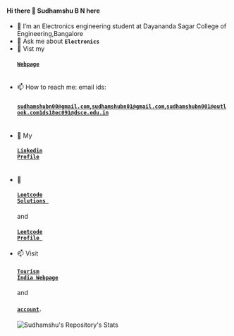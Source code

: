 #### Hi there 👋 Sudhamshu B N here
- 🌱 I’m an Electronics engineering student at Dayananda Sagar College of Engineering,Bangalore
- 💬 Ask me about <code><b>Electronics</b></code>
- 🌱 Vist my <h4><a href=https://sudhamshu091.github.io/><code>Webpage</code></a></h4><br>
- 📫 How to reach me: email ids:<h4><code>sudhamshubn00@gmail.com</code>,<code>sudhamshubn01@gmail.com</code>,<code>sudhamshubn001@outlook.com</code><code>1ds18ec091@dsce.edu.in</code></h4><br>
- 🔭 My <h4><a href=https://www.linkedin.com/in/sudhamshu-b-n-760bb7171/><code>Linkedin Profile</code></a></h4><br>
- 🔭  <h4><a href=https://github.com/sudhamshu091/Python-Solutions-for-LeetCode><code>Leetcode Solutions </code></a></h4> and <h4><a href=https://www.leetcode.com/Sudhamshu091/><code>Leetcode Profile </code></a></h4>
- 📫 Visit <h4><a href="https://tourismindia.github.io/"><code>Tourism India Webpage</code></a></h4> and <h4><a href="https://gitHub.com/tourismindia/"><code>account</code></a>.</h4>
![Sudhamshu's Repository's Stats](https://github-readme-stats.vercel.app/api?username=Sudhamshu091&show_icons=true)<br>
